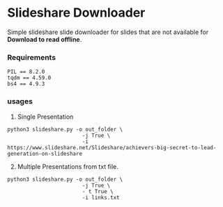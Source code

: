 # Slideshare Downloader
Simple slideshare slide downloader for slides that are not available for **Download to read offline**.

### Requirements

```
PIL == 8.2.0 
tqdm == 4.59.0
bs4 == 4.9.3
```
### usages
1. Single Presentation

```
python3 slideshare.py -o out_folder \
                        -j True \
                        -i https://www.slideshare.net/Slideshare/achievers-big-secret-to-lead-generation-on-slideshare
```


2. Multiple Presentations from txt file.
```
python3 slideshare.py -o out_folder \
                        -j True \
                        - t True \
                        -i links.txt
```


